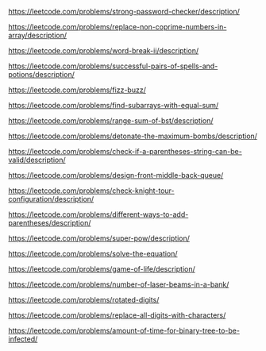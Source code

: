 https://leetcode.com/problems/strong-password-checker/description/

https://leetcode.com/problems/replace-non-coprime-numbers-in-array/description/

https://leetcode.com/problems/word-break-ii/description/

https://leetcode.com/problems/successful-pairs-of-spells-and-potions/description/

https://leetcode.com/problems/fizz-buzz/

[//]: # (https://leetcode.com/problems/partition-array-into-two-arrays-to-minimize-sum-difference/)
https://leetcode.com/problems/find-subarrays-with-equal-sum/

https://leetcode.com/problems/range-sum-of-bst/description/

[//]: # (https://leetcode.com/problems/running-sum-of-1d-array/)
https://leetcode.com/problems/detonate-the-maximum-bombs/description/

https://leetcode.com/problems/check-if-a-parentheses-string-can-be-valid/description/

[//]: # (https://leetcode.com/problems/smallest-missing-non-negative-integer-after-operations/)

[//]: # (https://leetcode.com/problems/design-circular-queue/)

[//]: # (https://leetcode.com/problems/design-circular-deque/)
https://leetcode.com/problems/design-front-middle-back-queue/

https://leetcode.com/problems/check-knight-tour-configuration/description/

https://leetcode.com/problems/different-ways-to-add-parentheses/description/

[//]: # (https://leetcode.com/problems/minimize-the-difference-between-target-and-chosen-elements/solutions/1418602/python-4-lines-solution-explained/)
https://leetcode.com/problems/super-pow/description/

[//]: # (https://leetcode.com/problems/decode-ways-ii/editorial/)
https://leetcode.com/problems/solve-the-equation/

https://leetcode.com/problems/game-of-life/description/

https://leetcode.com/problems/number-of-laser-beams-in-a-bank/

[//]: # (https://leetcode.com/problems/take-k-of-each-character-from-left-and-right/)
https://leetcode.com/problems/rotated-digits/

https://leetcode.com/problems/replace-all-digits-with-characters/

https://leetcode.com/problems/amount-of-time-for-binary-tree-to-be-infected/